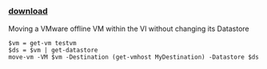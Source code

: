 ﻿---
pid:            812
poster:         Patrick
title:          
date:           2009-01-19 03:38:27
format:         posh
parent:         0
parent:         0

---

# 

### [download](812.ps1)

Moving a VMware offline VM within the VI without changing its Datastore

```posh
$vm = get-vm testvm
$ds = $vm | get-datastore
move-vm -VM $vm -Destination (get-vmhost MyDestination) -Datastore $ds
```
